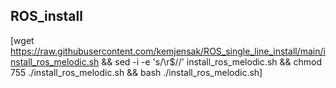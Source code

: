 ## ROS_install

[wget https://raw.githubusercontent.com/kemjensak/ROS_single_line_install/main/install_ros_melodic.sh && sed -i -e 's/\r$//' install_ros_melodic.sh && chmod 755 ./install_ros_melodic.sh && bash ./install_ros_melodic.sh]
